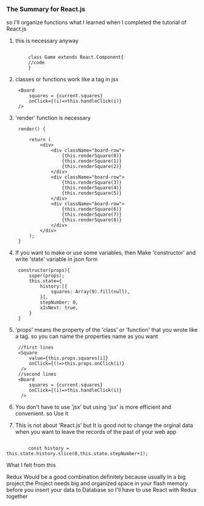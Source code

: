 ### The Summary for React.js 

so I'll organize functions what I learned when I completed the tutorial of React.js


1. this is necessary anyway

<pr>
<code>    
        class Game extends React.Component{
        //code
        }
</code>    
</pr>

2. classes or functions work like a tag in jsx

        <Board 
            squares = {current.squares}
            onClick={(i)=>this.handleClick(i)}
        /> 
  
3. 'render' function is necessary

        render() {
     
            return (
                <div>
                    <div className="board-row">
                        {this.renderSquare(0)}
                        {this.renderSquare(1)}
                        {this.renderSquare(2)}
                    </div>
                    <div className="board-row">
                        {this.renderSquare(3)}
                        {this.renderSquare(4)}
                        {this.renderSquare(5)}
                    </div>
                    <div className="board-row">
                        {this.renderSquare(6)}
                        {this.renderSquare(7)}
                        {this.renderSquare(8)}
                    </div>
                </div>
            );
        }

4. If you want to make or use some variables, then Make 'constructor' and write 'state' variable in json form

        constructor(props){
            super(props);
            this.state={
                history:[{
                    squares: Array(9).fill(null),
                }],
                stepNumber: 0,
                xIsNext: true,
            }
        }
    
5. 'props' means the property of the 'class' or 'function' that you wrote like a tag. so you can name the properties name as you want

        //first lines
        <Square 
            value={this.props.squares[i]}
            onClick={()=>this.props.onClick(i)}
         />
        //second lines
        <Board 
            squares = {current.squares}
            onClick={(i)=>this.handleClick(i)}
         />
6. You don't have to use 'jsx' but using 'jsx' is more efficient and convenient. so Use it

7. This is not about 'React.js' but It is good not to change the orginal data when you want to leave the records of the past of your web app
<pr>
<code>    
        const history = this.state.history.slice(0,this.state.stepNumber+1);
</code>    
</pr>


What I felt from this

Redux Would be a good combination definitely because usually In a big project,the Project needs big and organized space in your flash memory before you insert your data to Database so I'll have to use
React with Redux together
